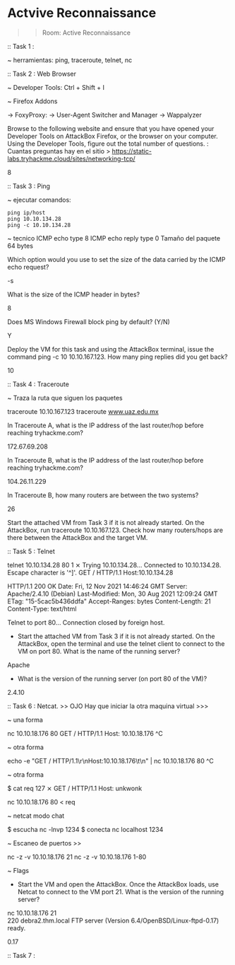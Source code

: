 # Actvive Reconnaissance

>> Room: Active Reconnaissance

:: Task 1 :

~ herramientas: ping, traceroute, telnet, nc
 

:: Task 2 : Web Browser

~ Developer Tools: Ctrl + Shift + I

~ Firefox Addons

-> FoxyProxy:
-> User-Agent Switcher and Manager
-> Wappalyzer



Browse to the following website and ensure that you have opened your Developer Tools on AttackBox Firefox, or the browser on your computer. Using the Developer Tools, figure out the total number of questions. : Cuantas preguntas hay en el sitio > https://static-labs.tryhackme.cloud/sites/networking-tcp/

8


:: Task 3 : Ping

~ ejecutar comandos:

	ping ip/host
 	ping 10.10.134.28
	ping -c 10.10.134.28


~ tecnico
	ICMP echo type 8
	ICMP echo reply type 0
	Tamaño del paquete 64 bytes




Which option would you use to set the size of the data carried by the ICMP echo request?

-s 

What is the size of the ICMP header in bytes?

8

Does MS Windows Firewall block ping by default? (Y/N)

Y

Deploy the VM for this task and using the AttackBox terminal, issue the command ping -c 10 10.10.167.123. How many ping replies did you get back?

10




:: Task 4 :  Traceroute 

~ Traza la ruta que siguen los paquetes 

traceroute 10.10.167.123
traceroute www.uaz.edu.mx


In Traceroute A, what is the IP address of the last router/hop before reaching tryhackme.com?

172.67.69.208


In Traceroute B, what is the IP address of the last router/hop before reaching tryhackme.com?

104.26.11.229

In Traceroute B, how many routers are between the two systems?

26


Start the attached VM from Task 3 if it is not already started. On the AttackBox, run traceroute 10.10.167.123. Check how many routers/hops are there between the AttackBox and the target VM.





:: Task 5 : Telnet

telnet 10.10.134.28 80                                                                       1 ⨯
Trying 10.10.134.28...
Connected to 10.10.134.28.
Escape character is '^]'.
GET / HTTP/1.1
Host:10.10.134.28

HTTP/1.1 200 OK
Date: Fri, 12 Nov 2021 14:46:24 GMT
Server: Apache/2.4.10 (Debian)
Last-Modified: Mon, 30 Aug 2021 12:09:24 GMT
ETag: "15-5cac5b436ddfa"
Accept-Ranges: bytes
Content-Length: 21
Content-Type: text/html

Telnet to port 80...
Connection closed by foreign host.

- Start the attached VM from Task 3 if it is not already started. On the AttackBox, open the terminal and use the telnet client to connect to the VM on port 80. What is the name of the running server?

Apache

- What is the version of the running server (on port 80 of the VM)?

2.4.10


:: Task 6 : Netcat. >> OJO Hay que iniciar la otra maquina virtual >>>


~ una forma

nc 10.10.18.176 80                                                                                        GET / HTTP/1.1
Host: 10.10.18.176
<Enter>
<Enter>
^C

~ otra forma

echo -e "GET / HTTP/1.1\r\nHost:10.10.18.176\t\n" | nc 10.10.18.176 80
^C


~ otra forma

$ cat req                                                                                                 127 ⨯
GET / HTTP/1.1
Host: unkwonk

nc 10.10.18.176 80 < req 

~ netcat modo chat

$ escucha
	nc -lnvp 1234
$ conecta
	nc localhost 1234

~ Escaneo de puertos >>

nc -z -v 10.10.18.176 21
nc -z -v 10.10.18.176 1-80


~ Flags

- Start the VM and open the AttackBox. Once the AttackBox loads, use Netcat to connect to the VM port 21. What is the version of the running server?

nc 10.10.18.176 21                                                                                        
220 debra2.thm.local FTP server (Version 6.4/OpenBSD/Linux-ftpd-0.17) ready.

0.17




:: Task 7 : 

